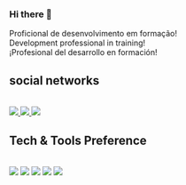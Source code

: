 ### Hi there 👋
Proficional de desenvolvimento em formação!<br>
Development professional in training!<br>
¡Profesional del desarrollo en formación!<br>
<h2>social networks</h2><br>
<a target="_blank" href="https://www.instagram.com/_marcos.araujo/">
  <img src="https://img.shields.io/badge/Instagram-E4405F?style=for-the-badge&logo=instagram&logoColor=white" />
</a>
<a target="_blank" href="https://www.linkedin.com/in/marcos-araujo-batista/">
  <img src="https://img.shields.io/badge/LinkedIn-0077B5?style=for-the-badge&logo=linkedin&logoColor=white" />
</a>
<a target="_blank" href="marck.araujo.batista@gmail.com">
  <img src="https://img.shields.io/badge/Gmail-D14836?style=for-the-badge&logo=gmail&logoColor=white" />
</a>
<br>

<h2>Tech & Tools Preference</h2><br>
<div>
<img src="https://img.shields.io/badge/HTML5-E34F26?style=for-the-badge&logo=html5&logoColor=white"> <img src = "https://img.shields.io/badge/CSS-239120?&style=for-the-badge&logo=css3&logoColor=white"> <img src="https://img.shields.io/badge/Bootstrap-563D7C?style=for-the-badge&logo=bootstrap&logoColor=white">
<img src = "https://img.shields.io/badge/JavaScript-F7DF1E?style=for-the-badge&logo=javascript&logoColor=black"> <img src = "https://img.shields.io/badge/Git-E34F26?style=for-the-badge&logo=git&logoColor=white">
</div>
<br>

